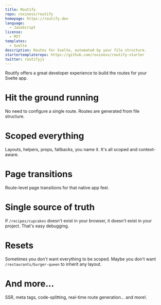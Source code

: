 ```yaml
---
title: Routify
repo: roxiness/routify
homepage: https://routify.dev
language:
  - JavaScript
license:
  - MIT
templates:
  - Svelte
description: Routes for Svelte, automated by your file structure.
startertemplaterepo: https://github.com/roxiness/routify-starter
twitter: routifyjs
---
```


Routify offers a great developer experience to build the routes for your Svelte app.

# Hit the ground running
No need to configure a single route. Routes are generated from file structure.

# Scoped everything
Layouts, helpers, props, fallbacks, you name it. It's all scoped and context-aware.

# Page transitions
Route-level page transitions for that native app feel.

# Single source of truth
If `/recipes/cupcakes` doesn't exist in your browser, it doesn't exist in your project. That's easy debugging.

# Resets
Sometimes you don't want everything to be scoped. Maybe you don't want `/restaurants/burger-queen` to inherit any layout.

# And more...
SSR, meta tags, code-splitting, real-time route generation... and more!.
